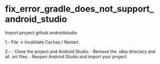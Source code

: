 # fix_error_gradle_does_not_support_android_studio
Import proyect github androidstudio

1.- File -> Invalidate Caches / Restart.

2.-	· Close the project and Android Studio.
	· Remove the .idea directory and all .iml files.
	· Reopen Android Studio and import your project.
